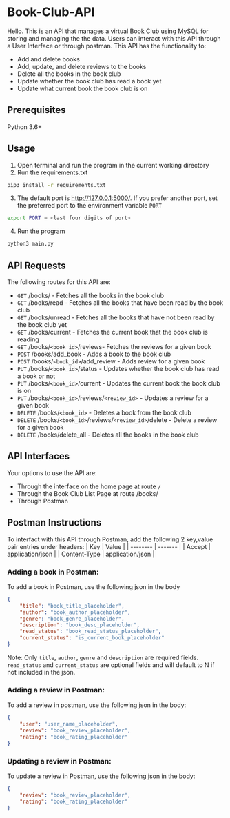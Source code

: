 # Book-Club-API
Hello. This is an API that manages a virtual Book Club using MySQL for storing and managing the the data. Users can interact with this API through a User Interface or through postman.
This API has the functionality to:
- Add and delete books
- Add, update, and delete reviews to the books
- Delete all the books in the book club
- Update whether the book club has read a book yet
- Update what current book the book club is on
## Prerequisites
Python 3.6+
## Usage
1. Open terminal and run the program in the current working directory
2. Run the requirements.txt
```bash
pip3 install -r requirements.txt
```
3. The default port is http://127.0.0.1:5000/. If you prefer another port, set the preferred port to the environment variable `PORT`
```bash
export PORT = <last four digits of port>
```
4. Run the program
```bash
python3 main.py
```
## API Requests
The following routes for this API are:
- ```GET``` <port>/books/ - Fetches all the books in the book club
- ```GET``` <port>/books/read - Fetches all the books that have been read by the book club
- ```GET``` <port>/books/unread - Fetches all the books that have not been read by the book club yet
- ```GET``` <port>/books/current - Fetches the current book that the book club is reading
- ```GET``` <port>/books/`<book_id>`/reviews- Fetches the reviews for a given book
- ```POST``` <port>/books/add_book - Adds a book to the book club
- ```POST``` <port>/books/`<book_id>`/add_review - Adds review for a given book
- ```PUT``` <port>/books/`<book_id>`/status - Updates whether the book club has read a book or not
- ```PUT``` <port>/books/`<book_id>`/current - Updates the current book the book club is on
- ```PUT``` <port>/books/`<book_id>`/reviews/`<review_id>` - Updates a review for a given book
- ```DELETE``` <port>/books/`<book_id>` - Deletes a book from the book club
- ```DELETE``` <port>/books/`<book_id>`/reviews/`<review_id>`/delete - Delete a review for a given book
- ```DELETE``` <port>/books/delete_all - Deletes all the books in the book club

## API Interfaces
Your options to use the API are:
- Through the interface on the home page at route <port>`/`
- Through the Book Club List Page at route <port>/books/
- Through Postman

## Postman Instructions
To interfact with this API through Postman, add the following 2 key,value pair entries under headers:
|    Key   |  Value  |
| -------- | ------- |
| Accept  | application/json    |
| Content-Type | application/json     |

### Adding a book in Postman:
To add a book in Postman, use the following json in the body
```json
{
    "title": "book_title_placeholder",
    "author": "book_author_placeholder",
    "genre": "book_genre_placeholder",
    "description": "book_desc_placeholder",
    "read_status": "book_read_status_placeholder",
    "current_status": "is_current_book_placeholder"
}
```
Note: Only `title`, `author`, `genre` and `description` are required fields. `read_status` and `current_status` are optional fields and will default to N if not included in the json.

### Adding a review in Postman:
To add a review in postman, use the following json in the body:
```json
{
    "user": "user_name_placeholder",
    "review": "book_review_placeholder",
    "rating": "book_rating_placeholder"
}
```

### Updating a review in Postman:
To update a review in Postman, use the following json in the body:
```json
{
    "review": "book_review_placeholder",
    "rating": "book_rating_placeholder"
}
```







